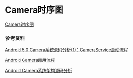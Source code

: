 # Camera时序图

[Camera时序图](https://github.com/luojiawei/Notes/blob/master/Android/Camera/Camera时序图.vsdx)

### 参考资料

[Android 5.0 Camera系统源码分析(1)：CameraService启动流程](http://blog.csdn.net/eternity9255/article/details/52085864)

[Android Camera调用流程](http://blog.csdn.net/weiqifa0/article/details/49943289)

[ Android Camera系统架构源码分析](http://blog.csdn.net/shell812/article/category/5905525)